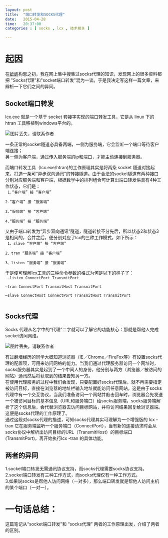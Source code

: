 ```yaml
---
layout: post
title:  "端口转发和SOCKS代理"
date:   2015-04-28
time:   20:37:00 
categories : [ socks , lcx , 技术相关 ]

---
```


# 起因
在[蚯蚓](http://rootkiter.com/EarthWorm/ "EarthWorm")构思之初，我在网上集中搜集过socks代理的知识，发现网上的很多资料都把 "Socks代理"和"socket端口转发"混为一谈。于是我决定写这样一篇文章，来辨析一下它们之间的异同。

## Socket端口转发
lcx.exe 就是一个基于 socket 套接字实现的端口转发工具，它是从 linux 下的htran 工具移植到windows平台的。 

![图片丢失，请联系作者](http://rootkiter.com/images/2015_04_28_22_13/2_1_1.png)

一条正常的socket隧道必具备两端，一侧为服务端，它会监听一个端口等待客户端连接；  
另一侧为客户端，通过传入服务端的ip和端口，才能主动连接到服务器。  

而端口转发工具（lcx.exe/htran)的工作原理其实是将两条 socket 隧道对接起来，打造一条可“异步双向通讯”的转接隧道。由于合法的socket隧道有两种接口分别对应服务端和客户端，根据数学中的排列组合可计算出端口转发供具有4种工作状态，它们是：  
<code>
1.“客户端” 接 “客户端”  
2.“客户端” 接 “服务端”  
3.“服务端” 接 “客户端”  
4.“服务端” 接 “服务端”  
</code>
又由于端口转发为“异步双向通讯”隧道，隧道转接不分先后，所以状态2和状态3 是相同的，合并之后，便分别对应了lcx的三种工作模式，如下所示：  
<code>
1、slave    “客户端” 接 “客户端”   
2、tran     “服务端” 接 “客户端”   
3、listen    “服务端” 接 “服务端”   
</code>
于是便可理解lcx工具的三种命令参数的格式为何是以下的样子了：  
<code>
–listen  ConnectPort  TransmitPort  
–tran   ConnectPort  TransmitHost  TransmitPort  
–slave  ConnectHost  ConnectPort  TransmitHost  TransmitPort  
</code>

## Socks代理
Socks 代理从名字中的“代理”二字就可以了解它的功能核心：那就是帮他人完成socket访问网络。  

![图片丢失，请联系作者](http://rootkiter.com/images/2015_04_28_22_13/2_2_1.png)

有过翻墙经历的同学大概知道浏览器（IE／Chrome／FireFox等）有设置socks代理的配置项，可用来访问网络的能力。当我们通过代理服务器访问一个网址时，socks服务器其实是起到了一个中间人的身份，他分别与两方（浏览器／被访问的网站）通讯然后将获取到的结果告知另一方。  
在使用代理服务的过程中我们会发现，只要配置好socks代理后，就不再需要指定被访问目标，直接在浏览器的地址栏输入地址就能访问任意网站。这是由于socks代理中有一个交互协议，当我们准备访问一个网站并敲击回车时，浏览器会先发送一个被访问目标的基本信息（URL和服务端口）给socks服务端，socks服务端解析了这个信息后，会代替浏览器去访问目标网站，并将访问结果回复给浏览器端。这便是socks代理的工作原理了。  
通过这段对socks代理的描述，可知socks代理其实可理解为一个增强版的 lcx -tran 它在服务端监听一个服务端口（ConnectPort），当有新的连接请求时会从socks协议中解析出访问目标的URL（TransmitHost）的目标端口(TransmitPort)，再开始执行lcx -tran 的具体功能。  


## 两者的异同
1.socket端口转发无需通讯协议支持，而socks代理需要socks协议支持。    
2.socket端口转发有三种工作方式，而socks代理仅有一种工作方式。  
3.如果说socks是帮他人访问网络（一对多），那么端口转发就是帮他人访问主机的某个端口（一对一）。



# 一句话总结：
这篇笔记从“socket端口转发”和 “socks代理” 两者的工作原理出发，介绍了两者的区别。
